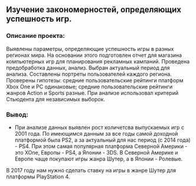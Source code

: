 ## Изучение закономерностей, определяющих успешность игр.
### Описание проекта:
Выявлены параметры, определяющие успешность игры в разных регионах мира. На
основании этого подготовлен отчет для магазина компьютерных игр для планирования
рекламных кампаний. Проведена предобработка данных, анализ. Выбран актуальный
период для анализа. Составлены портреты пользователей каждого региона. Проверены
гипотезы: средние пользовательские рейтинги платформ Xbox One и PC одинаковые;
средние пользовательские рейтинги жанров Action и Sports разные. При анализе использовал критерий Стьюдента для независимых выборок.
### Вывод:
- При анализе данных выявлен рост количетсва выпускаемых игр с 2001 года. По имеющимся данным за все годы самой доходной платформой была PS2, а за актуальный для нас период (с 2014 года) - PS4.
При этом самая популярная платформа Северной Америки - это XOne, Eвропы - PS4, а Японии - 3DS. В Северной Америке и Европе чаще покупают игры жанра Шутер, а в Японии - Ролевые.

  
В 2017 году нам нужно сделать ставку на игры в жанре Шутер для платформы PlayStation 4.
